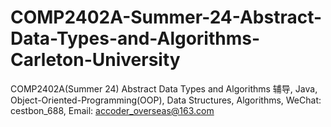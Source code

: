 # COMP2402A-Summer-24-Abstract-Data-Types-and-Algorithms-Carleton-University
COMP2402A(Summer 24) Abstract Data Types and Algorithms 辅导, Java, Object-Oriented-Programming(OOP), Data Structures, Algorithms, WeChat: cestbon_688, Email: accoder_overseas@163.com
